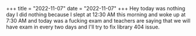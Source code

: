 +++
title = "2022-11-07"
date = "2022-11-07"
+++
Hey today was nothing day I did nothing because I slept at 12:30 AM this morning and woke up at 7:30 AM and today was a fucking exam and teachers are saying that we will have exam in every two days and I'll try to fix library 404 issue.
